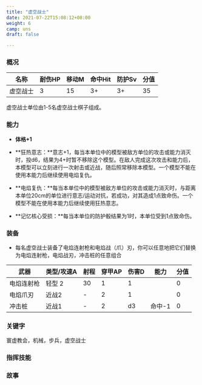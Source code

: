 ```yaml
---
title: "虚空战士"
date: 2021-07-22T15:08:12+08:00
weight: 6
camp: uns
draft: false

---
```


### 概况

| 名称     | 耐伤HP | 移动M | 命中Hit | 防护Sv | 分值 |
| -------- | ------ | ----- | ------- | ------ | ---- |
| 虚空战士 | 3      | 15    | 3+      | 3+     | 35   |

虚空战士单位由1-5名虚空战士棋子组成。

### 能力

- **体格+1**

- **狂热意志：**意志+1，每当本单位中的模型被敌方单位的攻击或能力消灭时，投d6，结果为4+时暂不移除这个模型。在敌人完成这次攻击和能力后，本模型可以立刻进行一次射击或近战，随后照常移除本模型。一个模型不能在使用本能力后继续使用电焰复仇。

- **电焰复仇：**每当本单位中的模型被敌方单位的攻击或能力消灭时，与距离本单位20cm的单位进行意志/运动对抗，若成功，对其造成1点致命伤。一个模型不能在使用本能力后继续使用狂热意志。

- **记忆核心受损：**每当本单位的防护骰结果为1时，本单位受到1点致命伤。


### 装备

- 每名虚空战士装备了电焰连射枪和电焰战（爪）刃，你可以任意地把它们替换为电焰连射枪，电焰战刃，冲击桩的任意组合

| 武器       | 类型/攻速A | 射程 | 穿甲AP | 伤害D | 能力   | 分值 |
| ---------- | ---------- | ---- | ------ | ----- | ------ | ---- |
| 电焰连射枪 | 轻型 2     | 30   | 1      | 1     |        | 0    |
| 电焰爪刃   | 近战2      | -    | 2      | 1     |        | 0    |
| 冲击桩     | 近战1      | -    | 2      | d3    | 命中-1 | 0    |

### **关键字**

寰虚教会，机械，步兵，虚空战士

### 指挥技能



### 故事

